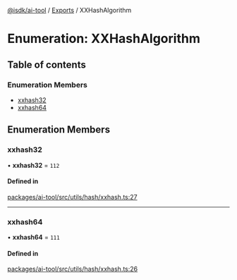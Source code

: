 [@isdk/ai-tool](../README.md) / [Exports](../modules.md) / XXHashAlgorithm

# Enumeration: XXHashAlgorithm

## Table of contents

### Enumeration Members

- [xxhash32](XXHashAlgorithm.md#xxhash32)
- [xxhash64](XXHashAlgorithm.md#xxhash64)

## Enumeration Members

### xxhash32

• **xxhash32** = ``112``

#### Defined in

[packages/ai-tool/src/utils/hash/xxhash.ts:27](https://github.com/isdk/ai-tool.js/blob/5ff3a34d9852a051d1821b3c3de867a8271c1404/src/utils/hash/xxhash.ts#L27)

___

### xxhash64

• **xxhash64** = ``111``

#### Defined in

[packages/ai-tool/src/utils/hash/xxhash.ts:26](https://github.com/isdk/ai-tool.js/blob/5ff3a34d9852a051d1821b3c3de867a8271c1404/src/utils/hash/xxhash.ts#L26)
